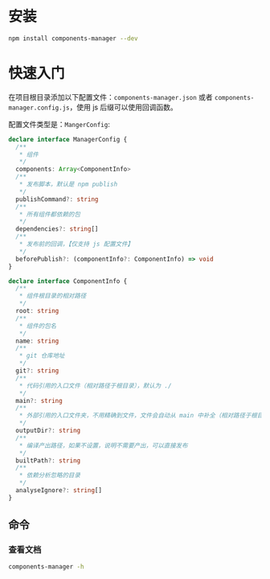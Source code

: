 # 安装

```bash
npm install components-manager --dev
```

# 快速入门

在项目根目录添加以下配置文件：`components-manager.json` 或者 `components-manager.config.js`，使用 js 后缀可以使用回调函数。

配置文件类型是：`MangerConfig`:

```typescript
declare interface ManagerConfig {
  /**
   * 组件
   */
  components: Array<ComponentInfo>
  /**
   * 发布脚本，默认是 npm publish
   */
  publishCommand?: string
  /**
   * 所有组件都依赖的包
   */
  dependencies?: string[]
  /**
   * 发布前的回调，【仅支持 js 配置文件】
   */
  beforePublish?: (componentInfo?: ComponentInfo) => void
}

declare interface ComponentInfo {
  /**
   * 组件根目录的相对路径
   */
  root: string
  /**
   * 组件的包名
   */
  name: string
  /**
   * git 仓库地址
   */
  git?: string
  /**
   * 代码引用的入口文件（相对路径于根目录），默认为 ./
   */
  main?: string
  /**
   * 外部引用的入口文件夹，不用精确到文件，文件会自动从 main 中补全（相对路径于根目录），默认为 ./lib
   */
  outputDir?: string
  /**
   * 编译产出路径，如果不设置，说明不需要产出，可以直接发布
   */
  builtPath?: string
  /**
   * 依赖分析忽略的目录
   */
  analyseIgnore?: string[]
}
```

## 命令

### 查看文档

```bash
components-manager -h
```
